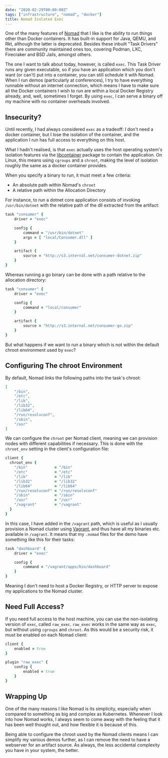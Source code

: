 ```yaml
---
date: "2020-02-29T00:00:00Z"
tags: ["infrastructure", "nomad", "docker"]
title: Nomad Isolated Exec
---
```


One of the many features of [Nomad](https://nomadproject.io) that I like is the ability to run things other than Docker containers.  It has built-in support for Java, QEMU, and Rkt, although the latter is deprecated.  Besides these inbuilt "Task Drivers" there are community maintained ones too, covering Podman, LXC, Firecraker and BSD Jails, amongst others.

The one I want to talk about today, however, is called `exec`.  This Task Driver runs any given executable, so if you have an application which you don't want (or can't) put into a container, you can still schedule it with Nomad.  When I run demos (particularly at conferences), I try to have everything runnable without an internet connection, which means I have to make sure all the Docker containers I wish to run are within a local Docker Registry already, and, well, sometimes I forget.  By using `exec`, I can serve a binary off my machine with no container overheads involved.


## Insecurity?

Until recently, I had always considered `exec` as a tradeoff: I don't need a docker container, but I lose the isolation of the container, and the application I run has full access to everything on this host.

What I hadn't realised, is that `exec` actually uses the host operating system's isolation features via the [libcontainer](https://pkg.go.dev/github.com/opencontainers/runc/libcontainer?tab=doc) package to contain the application.  On Linux, this means using `cgroups` and a `chroot`, making the level of isolation roughly the same as a docker container provides.


When you specify a binary to run, it must meet a few criteria:

- An absolute path within Nomad's `chroot`
- A relative path within the Allocation Directory

For instance, to run a dotnet core application consists of invoking `/usr/bin/dotnet` with the relative path of the dll extracted from the artifact:

```ruby
task "consumer" {
    driver = "exec"

    config {
        command = "/usr/bin/dotnet"
        args = [ "local/Consumer.dll" ]
    }

    artifact {
        source = "http://s3.internal.net/consumer-dotnet.zip"
    }
}
```

Whereas running a go binary can be done with a path relative to the allocation directory:

```ruby
task "consumer" {
    driver = "exec"

    config {
        command = "local/consumer"
    }

    artifact {
        source = "http://s3.internal.net/consumer-go.zip"
    }
}
```

But what happens if we want to run a binary which is not within the default chroot environment used by `exec`?

## Configuring The chroot Environment

By default, Nomad links the following paths into the task's chroot:

```json
[
    "/bin",
    "/etc",
    "/lib",
    "/lib32",
    "/lib64",
    "/run/resolvconf",
    "/sbin",
    "/usr"
]
```

We can configure the `chroot` per Nomad client, meaning we can provision nodes with different capabilities if necessary.  This is done with the `chroot_env` setting in the client's configuration file:

```ruby
client {
  chroot_env {
    "/bin"            = "/bin"
    "/etc"            = "/etc"
    "/lib"            = "/lib"
    "/lib32"          = "/lib32"
    "/lib64"          = "/lib64"
    "/run/resolvconf" = "/run/resolvconf"
    "/sbin"           = "/sbin"
    "/usr"            = "/usr"
    "/vagrant"        = "/vagrant"
  }
}
```

In this case, I have added in the `/vagrant` path, which is useful as I usually provision a Nomad cluster using [Vagrant](https://vagrantup.com), and thus have all my binaries etc. available in `/vagrant`.  It means that my `.nomad` files for the demo have something like this for their tasks:

```ruby
task "dashboard" {
    driver = "exec"

    config {
        command = "/vagrant/apps/bin/dashboard"
    }
}
```

Meaning I don't need to host a Docker Registry, or HTTP server to expose my applications to the Nomad cluster.

## Need Full Access?

If you need full access to the host machine, you can use the non-isolating version of `exec`, called `raw_exec`.  `raw_exec` works in the same way as `exec`, but without using `cgroups` and `chroot`.  As this would be a security risk, it must be enabled on each Nomad client:

```ruby
client {
    enabled = true
}

plugin "raw_exec" {
    config {
        enabled = true
    }
}
```

## Wrapping Up

One of the many reasons I like Nomad is its simplicity, especially when compared to something as big and complex as Kubernetes.  Whenever I look into how Nomad works, I always seem to come away with the feeling that it has been well thought out, and how flexible it is because of this.

Being able to configure the chroot used by the Nomad clients means I can simplify my various demos further, as I can remove the need to have a webserver for an artifact source. As always, the less accidental complexity you have in your system, the better.
